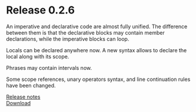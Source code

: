 Release 0.2.6
=============

An imperative and declarative code are almost fully unified. The difference
between them is that the declarative blocks may contain member declarations,
while the imperative blocks can loop.

Locals can be declared anywhere now. A new syntax allows to declare the local
along with its scope.

Phrases may contain intervals now.

Some scope references, unary operators syntax, and line continuation rules have
been changed.

[Release notes](/releases/0.2.6.html)  
[Download](/downloads.html)
